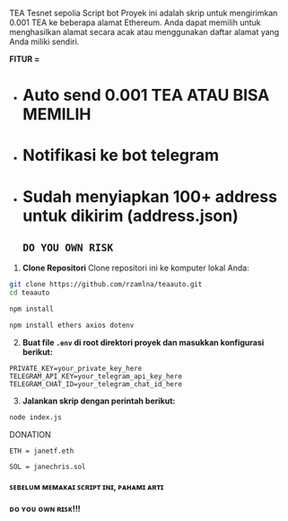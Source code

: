 TEA Tesnet sepolia Script bot
Proyek ini adalah skrip untuk mengirimkan 0.001 TEA ke beberapa alamat Ethereum. Anda dapat memilih untuk menghasilkan alamat secara acak atau menggunakan daftar alamat yang Anda miliki sendiri.

**FITUR =**
- # **Auto send 0.001 TEA ATAU BISA MEMILIH**
- # **Notifikasi ke bot telegram**
- # **Sudah menyiapkan 100+ address untuk dikirim (address.json)**
  ## **`DO YOU OWN RISK`**
  
1. **Clone Repositori**
Clone repositori ini ke komputer lokal Anda:
```bash
git clone https://github.com/rzamlna/teaauto.git
cd teaauto
```
```bash
npm install
```
```bash
npm install ethers axios dotenv
```

2. **Buat file `.env` di root direktori proyek dan masukkan konfigurasi berikut:**
```plaintext
PRIVATE_KEY=your_private_key_here
TELEGRAM_API_KEY=your_telegram_api_key_here
TELEGRAM_CHAT_ID=your_telegram_chat_id_here
```
3. **Jalankan skrip dengan perintah berikut:**
```bash
node index.js
```

DONATION

`ETH = janetf.eth`

`SOL = janechris.sol`

#### **ꜱᴇʙᴇʟᴜᴍ ᴍᴇᴍᴀᴋᴀɪ ꜱᴄʀɪᴘᴛ ɪɴɪ, ᴘᴀʜᴀᴍɪ ᴀʀᴛɪ**
#### **ᴅᴏ ʏᴏᴜ ᴏᴡɴ ʀɪꜱᴋ!!!**
